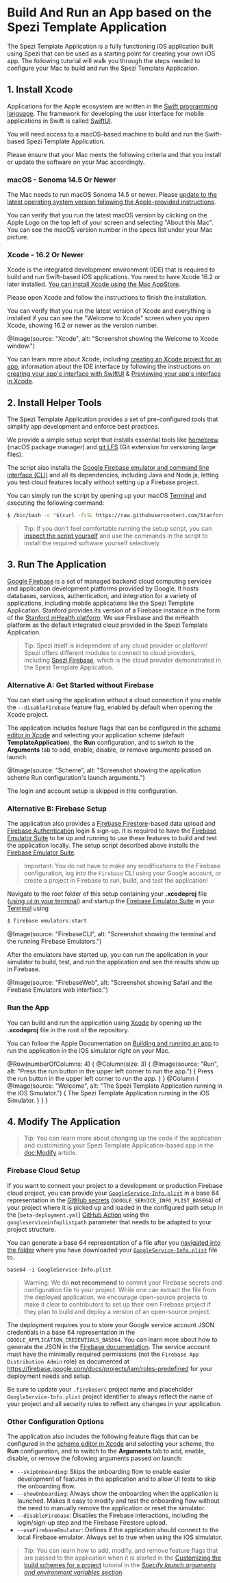 # Build And Run an App based on the Spezi Template Application

<!--
#
# This source file is part of the Stanford Spezi Template Application open-source project
#
# SPDX-FileCopyrightText: 2023 Stanford University and the project authors (see CONTRIBUTORS.md)
#
# SPDX-License-Identifier: MIT
#       
-->

The Spezi Template Application is a fully functioning iOS application built using Spezi that can be used as a starting point for creating your own iOS app. The following tutorial will walk you through the steps needed to configure your Mac to build and run the Spezi Template Application.

## 1. Install Xcode

Applications for the Apple ecosystem are written in the [Swift programming language](https://swift.org).
The framework for developing the user interface for mobile applications in Swift is called [SwiftUI](https://developer.apple.com/xcode/swiftui/).

You will need access to a macOS-based machine to build and run the Swift-based Spezi Template Application.

Please ensure that your Mac meets the following criteria and that you install or update the software on your Mac accordingly.


### macOS - Sonoma 14.5 Or Newer

The Mac needs to run macOS Sonoma 14.5 or newer. Please [update to the latest operating system version following the Apple-provided instructions](https://support.apple.com/en-us/HT201541).

You can verify that you run the latest macOS version by clicking on the Apple Logo on the top left of your screen and selecting "About this Mac". You can see the macOS version number in the specs list under your Mac picture.


### Xcode - 16.2 Or Newer

Xcode is the integrated development environment (IDE) that is required to build and run Swift-based iOS applications.
You need to have Xcode 16.2 or later installed.
[You can install Xcode using the Mac AppStore](https://apps.apple.com/us/app/xcode/id497799835).

Please open Xcode and follow the instructions to finish the installation.

You can verify that you run the latest version of Xcode and everything is installed if you can see the "Welcome to Xcode" screen when you open Xcode, showing 16.2 or newer as the version number.

@Image(source: "Xcode", alt: "Screenshot showing the Welcome to Xcode window.")

You can learn more about Xcode, including [creating an Xcode project for an app](https://developer.apple.com/documentation/xcode/creating-an-xcode-project-for-an-app), information about the IDE interface by following the instructions on [creating your app's interface with SwiftUI](https://developer.apple.com/documentation/xcode/creating-your-app-s-interface-with-swiftui) & [Previewing your app's interface in Xcode](https://developer.apple.com/documentation/xcode/previewing-your-apps-interface-in-xcode).


## 2. Install Helper Tools

The Spezi Template Application provides a set of pre-configured tools that simplify app development and enforce best practices.

We provide a simple setup script that installs essential tools like [homebrew](https://brew.sh) (macOS package manager) and [git LFS](https://git-lfs.com) (Git extension for versioning large files).

The script also installs the [Google Firebase emulator and command line interface (CLI)](https://firebase.google.com/docs/cli) and all its dependencies, including Java and Node.js, letting you test cloud features locally without setting up a Firebase project.

You can simply run the script by opening up your macOS [Terminal](https://support.apple.com/guide/terminal/open-or-quit-terminal-apd5265185d-f365-44cb-8b09-71a064a42125/mac) and executing the following command:

```bash
$ /bin/bash -c "$(curl -fsSL https://raw.githubusercontent.com/StanfordSpezi/SpeziTemplateApplication/HEAD/Scripts/setup.sh)"
```

> Tip: If you don't feel comfortable running the setup script, you can [inspect the script yourself](https://raw.githubusercontent.com/StanfordSpezi/SpeziTemplateApplication/HEAD/Scripts/setup.sh) and use the commands in the script to install the required software yourself selectively.


## 3. Run The Application

[Google Firebase](https://firebase.google.com) is a set of managed backend cloud computing services and application development platforms provided by Google.
It hosts databases, services, authentication, and integration for a variety of applications, including mobile applications like the Spezi Template Application.
Stanford provides its version of a Firebase instance in the form of the [Stanford mHealth platform](https://med.stanford.edu/mhealth.html).
We use Firebase and the mHealth platform as the default integrated cloud provided in the Spezi Template Application.

> Tip: Spezi itself is independent of any cloud provider or platform! Spezi offers different modules to connect to cloud providers, including [Spezi Firebase](https://github.com/StanfordSpezi/SpeziFirebase), which is the cloud provider demonstrated in the Spezi Template Application.


### Alternative A: Get Started without Firebase

You can start using the application without a cloud connection if you enable the `--disableFirebase` feature flag, enabled by default when opening the Xcode project.

The application includes feature flags that can be configured in the [scheme editor in Xcode](https://help.apple.com/xcode/mac/11.4/index.html?localePath=en.lproj#/dev0bee46f46) and selecting your application scheme (default **TemplateApplication**), the **Run** configuration, and to switch to the **Arguments** tab to add, enable, disable, or remove arguments passed on launch.

@Image(source: "Scheme", alt: "Screenshot showing the application scheme Run configuration's launch arguments.")

The login and account setup is skipped in this configuration.


### Alternative B: Firebase Setup

The application also provides a [Firebase Firestore](https://firebase.google.com/docs/firestore)-based data upload and [Firebase Authentication](https://firebase.google.com/docs/auth) login & sign-up.
It is required to have the [Firebase Emulator Suite](https://firebase.google.com/docs/emulator-suite) to be up and running to use these features to build and test the application locally.
The setup script described above installs the [Firebase Emulator Suite](https://firebase.google.com/docs/emulator-suite).

> Important: You do not have to make any modifications to the Firebase configuration, log into the `Firebase` CLI using your Google account, or create a project in Firebase to run, build, and test the application!

Navigate to the root folder of this setup containing your **.xcodeproj** file ([using `cd` in your terminal](https://tutorials.codebar.io/command-line/introduction/tutorial.html)) and startup the [Firebase Emulator Suite](https://firebase.google.com/docs/emulator-suite) in your [Terminal](https://support.apple.com/guide/terminal/open-or-quit-terminal-apd5265185d-f365-44cb-8b09-71a064a42125/mac) using
```bash
$ firebase emulators:start
```

@Image(source: "FirebaseCLI", alt: "Screenshot showing the terminal and the running Firebase Emulators.")

After the emulators have started up, you can run the application in your simulator to build, test, and run the application and see the results show up in Firebase.

@Image(source: "FirebaseWeb", alt: "Screenshot showing Safari and the Firebase Emulators web interface.")


### Run the App

You can build and run the application using [Xcode](https://developer.apple.com/xcode/) by opening up the **.xcodeproj** file in the root of the repository.

You can follow the Apple Documentation on [Building and running an app](https://developer.apple.com/documentation/xcode/building-and-running-an-app) to run the application in the iOS simulator right on your Mac.

@Row(numberOfColumns: 4) {
    @Column(size: 3) {
        @Image(source: "Run", alt: "Press the run button in the upper left corner to run the app.") {
            Press the run button in the upper left corner to run the app.
        }
    }
    @Column {
        @Image(source: "Welcome", alt: "The Spezi Template Application running in the iOS Simulator.") {
            The Spezi Template Application running in the iOS Simulator.
        }
    }
}

## 4. Modify The Application

> Tip: You can learn more about changing up the code if the application and customizing your Spezi Template Application-based app in the <doc:Modify> article.


### Firebase Cloud Setup

If you want to connect your project to a development or production Firebase cloud project, you can provide your [`GoogleService-Info.plist`](https://firebase.google.com/docs/ios/setup) in a base 64 representation in the [GitHub secrets](https://docs.github.com/en/actions/security-guides/security-hardening-for-github-actions) (`GOOGLE_SERVICE_INFO_PLIST_BASE64`) of your project where it is picked up and loaded in the configured path setup in the [`beta-deployment.yml`] [GitHub Action](https://docs.github.com/en/actions) using the `googleserviceinfoplistpath` parameter that needs to be adapted to your project structure.

You can generate a base 64 representation of a file after you [navigated into the folder](https://en.wikipedia.org/wiki/Cd_(command)#Usage) where you have downloaded your [`GoogleService-Info.plist`](https://firebase.google.com/docs/ios/setup) file to.
```shell
base64 -i GoogleService-Info.plist
```

> Warning: We do **not recommend** to commit your Firebase secrets and configuration file to your project. While one can extract the file from the deployed application, we encourage open-source projects to make it clear to contributors to set up their own Firebase project if they plan to build and deploy a version of an open-source project.

The deployment requires you to store your Google service account JSON credentials in a base 64 representation in the `GOOGLE_APPLICATION_CREDENTIALS_BASE64`. You can learn more about how to generate the JSON in the [Firebase documentation](https://firebase.google.com/docs/app-distribution/authenticate-service-account). The service account must have the minimally required permissions (not the `Firebase App Distribution Admin` role) as documented at https://firebase.google.com/docs/projects/iam/roles-predefined for your deployment needs and setup.

Be sure to update your `.firebaserc` project name and placeholder `GoogleService-Info.plist` project identifier to always reflect the name of your project and all security rules to reflect any changes in your application.


### Other Configuration Options

The application also includes the following feature flags that can be configured in the [scheme editor in Xcode](https://help.apple.com/xcode/mac/11.4/index.html?localePath=en.lproj#/dev0bee46f46) and selecting your scheme, the **Run** configuration, and to switch to the **Arguments** tab to add, enable, disable, or remove the following arguments passed on launch:
- `--skipOnboarding`: Skips the onboarding flow to enable easier development of features in the application and to allow UI tests to skip the onboarding flow.
- `--showOnboarding`: Always show the onboarding when the application is launched. Makes it easy to modify and test the onboarding flow without the need to manually remove the application or reset the simulator.
- `--disableFirebase`: Disables the Firebase interactions, including the login/sign-up step and the Firebase Firestore upload.
- `--useFirebaseEmulator`: Defines if the application should connect to the local Firebase emulator. Always set to true when using the iOS simulator.

> Tip: You can learn how to add, modify, and remove feature flags that are passed to the application when it is started in the [Customizing the build schemes for a project](https://developer.apple.com/documentation/xcode/customizing-the-build-schemes-for-a-project#Specify-launch-arguments-and-environment-variables) tutorial in the [*Specify launch arguments and environment variables* section](https://developer.apple.com/documentation/xcode/customizing-the-build-schemes-for-a-project#Specify-launch-arguments-and-environment-variables).

